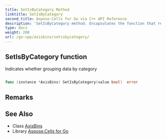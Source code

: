 ```yaml
---
title: SetIsByCategory Method 
linktitle: SetIsByCategory
second_title: Aspose.Cells for Go via C++ API Reference
description: 'SetIsByCategory method. Encapsulates the function that represents setisbycategory in Go.'
type: docs
weight: 200
url: /go-cpp/axisbins/setisbycategory/
---
```


## SetIsByCategory function

Indicates whether grouping data by category

```go

func (instance *AxisBins) SetIsByCategory(value bool)  error

```

## Remarks


## See Also

* Class [AxisBins](../)
* Library [Aspose.Cells for Go](../../)
